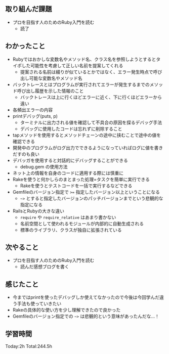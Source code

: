 ## 取り組んだ課題
- プロを目指す人のためのRuby入門を読む
  - 読了
## わかったこと
- Rubyではおかしな変数名やメソッド名、クラス名を参照しようとするとタイポした可能性を考慮して正しい名前を提案してくれる
  - 提案される名前は綴りが似ているとかではなく、エラー発生時点で呼び出し可能な変数名やメソッド名
- バックトレースとはプログラムが実行されてエラーが発生するまでのメソッド呼び出し履歴を示した情報のこと
  - バックトレースは上に行くほどエラーに近く、下に行くほどエラーから遠い
- 各頻出エラーの内容
- printデバッグ(puts, p)
  - ターミナルに出力される値を確認して不具合の原因を探るデバッグ手法
  - デバッグに使用したコードは忘れずに削除すること
- tapメソッドを使用するとメソッドチェーンの途中に挟むことで途中の値を確認できる
- 開発中のプログラムがログ出力でできるようになっていればログに値を書きだすのも良い
- デバッガを使用すると対話的にデバッグすることができる
  - debug.gem の使用方法
- ネット上の情報を自身のコードに適用する際には慎重に
- Rakeを使うと何かしらのまとまった処理=タスクを簡単に実行できる
  - Rakeを使うとテストコードを一括で実行するなどできる
- Gemfileのバージョン指定で `>=` 指定したバージョン以上ということになる
  - `~>` とすると指定したバージョンのパッチバージョンまでという悲観的な指定になる
- RailsとRubyの大きな違い
  - `require` や `require_relative` はあまり書かない
  - 名前空間として使われるモジュールが内部的に自動生成される
  - 標準のライブラリ、クラスが独自に拡張されている
## 次やること
- プロを目指す人のためのRuby入門を読む
  - 読んだ感想ブログを書く
## 感じたこと
- 今まではprintを使ったデバッグしか使えてなかったので今後は今回学んだ違う手法も使っていきたい
- Rakeの具体的な使い方を少し理解できたので良かった
- Gemfileのバージョン指定での `~>` は悲観的という意味があったんだな...！
## 学習時間
Today:2h Total:244.5h